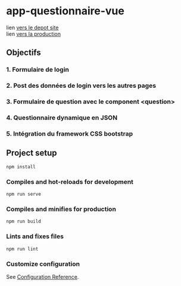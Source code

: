 # app-questionnaire-vue

lien <a href="https://github.com/LuscapLudovic/LuscapLudovic.github.io">vers le depot site</a>
<br>
lien <a href="https://luscapludovic.github.io> vers production">vers la production</a>

## Objectifs

### 1. Formulaire de login
### 2. Post des données de login vers les autres pages
### 3. Formulaire de question avec le component \<question\>
### 4. Questionnaire dynamique en JSON
### 5. Intégration du framework CSS bootstrap

## Project setup
```
npm install
```

### Compiles and hot-reloads for development
```
npm run serve
```

### Compiles and minifies for production
```
npm run build
```

### Lints and fixes files
```
npm run lint
```

### Customize configuration
See [Configuration Reference](https://cli.vuejs.org/config/).
